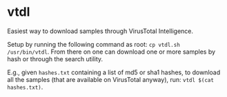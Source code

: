 # vtdl
Easiest way to download samples through VirusTotal Intelligence.

Setup by running the following command as root: `cp vtdl.sh /usr/bin/vtdl`.
From there on one can download one or more samples by hash or through the
search utility.

E.g., given `hashes.txt` containing a list of md5 or sha1 hashes, to download
all the samples (that are available on VirusTotal anyway), run:
`vtdl $(cat hashes.txt)`.
